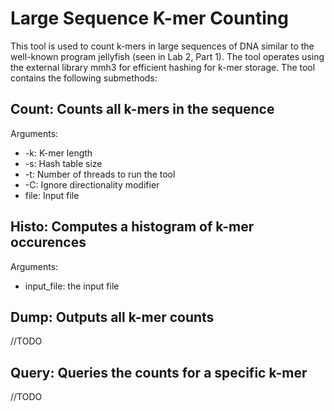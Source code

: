# Large Sequence K-mer Counting

This tool is used to count k-mers in large sequences of DNA similar to the well-known program jellyfish (seen in Lab 2, Part 1).
The tool operates using the external library mmh3 for efficient hashing for k-mer storage.
The tool contains the following submethods:

## Count: Counts all k-mers in the sequence
Arguments:
 - -k: K-mer length
 - -s: Hash table size
 - -t: Number of threads to run the tool
 - -C: Ignore directionality modifier
 - file: Input file

## Histo: Computes a histogram of k-mer occurences
Arguments:
- input_file: the input file

## Dump: Outputs all k-mer counts
//TODO

## Query: Queries the counts for a specific k-mer
//TODO
